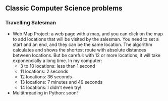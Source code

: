 ## Classic Computer Science problems

### Travelling Salesman

- Web Map Project: a web page with a map, and you can click on the map to add locations that will be visited by the salesman. You need to set a start and an end, and they can be the same location. The algorithm calculates and shows the shortest route with absolute distances between locations. But be careful: with 12 or more locations, it will take exponencially a long time. In my computer:
   - 3 to 10 locations: less than 1 second
   - 11 locations: 2 seconds
   - 12 locations: 36 seconds
   - 13 locations: 7 minutes and 49 seconds
   - 14 locations: I didn't even try!
- Multithreading in Python: soon!
